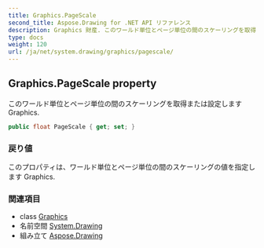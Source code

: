 ```yaml
---
title: Graphics.PageScale
second_title: Aspose.Drawing for .NET API リファレンス
description: Graphics 財産. このワールド単位とページ単位の間のスケーリングを取得または設定しますGraphics.
type: docs
weight: 120
url: /ja/net/system.drawing/graphics/pagescale/
---
```

## Graphics.PageScale property

このワールド単位とページ単位の間のスケーリングを取得または設定しますGraphics.

```csharp
public float PageScale { get; set; }
```

### 戻り値

このプロパティは、ワールド単位とページ単位の間のスケーリングの値を指定します Graphics.

### 関連項目

* class [Graphics](../)
* 名前空間 [System.Drawing](../../graphics/)
* 組み立て [Aspose.Drawing](../../../)


